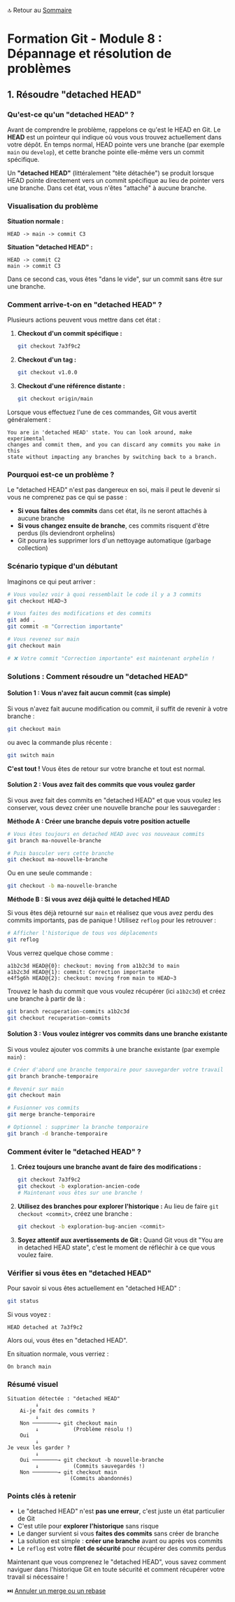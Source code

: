 🔝 Retour au [Sommaire](/SOMMAIRE.md)

# Formation Git - Module 8 : Dépannage et résolution de problèmes

## 1. Résoudre "detached HEAD"

### Qu'est-ce qu'un "detached HEAD" ?

Avant de comprendre le problème, rappelons ce qu'est le HEAD en Git. Le **HEAD** est un pointeur qui indique où vous vous trouvez actuellement dans votre dépôt. En temps normal, HEAD pointe vers une branche (par exemple `main` ou `develop`), et cette branche pointe elle-même vers un commit spécifique.

Un **"detached HEAD"** (littéralement "tête détachée") se produit lorsque HEAD pointe directement vers un commit spécifique au lieu de pointer vers une branche. Dans cet état, vous n'êtes "attaché" à aucune branche.

### Visualisation du problème

**Situation normale :**
```
HEAD -> main -> commit C3
```

**Situation "detached HEAD" :**
```
HEAD -> commit C2
main -> commit C3
```

Dans ce second cas, vous êtes "dans le vide", sur un commit sans être sur une branche.

### Comment arrive-t-on en "detached HEAD" ?

Plusieurs actions peuvent vous mettre dans cet état :

1. **Checkout d'un commit spécifique :**
   ```bash
   git checkout 7a3f9c2
   ```

2. **Checkout d'un tag :**
   ```bash
   git checkout v1.0.0
   ```

3. **Checkout d'une référence distante :**
   ```bash
   git checkout origin/main
   ```

Lorsque vous effectuez l'une de ces commandes, Git vous avertit généralement :
```
You are in 'detached HEAD' state. You can look around, make experimental
changes and commit them, and you can discard any commits you make in this
state without impacting any branches by switching back to a branch.
```

### Pourquoi est-ce un problème ?

Le "detached HEAD" n'est pas dangereux en soi, mais il peut le devenir si vous ne comprenez pas ce qui se passe :

- **Si vous faites des commits** dans cet état, ils ne seront attachés à aucune branche
- **Si vous changez ensuite de branche**, ces commits risquent d'être perdus (ils deviendront orphelins)
- Git pourra les supprimer lors d'un nettoyage automatique (garbage collection)

### Scénario typique d'un débutant

Imaginons ce qui peut arriver :

```bash
# Vous voulez voir à quoi ressemblait le code il y a 3 commits
git checkout HEAD~3

# Vous faites des modifications et des commits
git add .
git commit -m "Correction importante"

# Vous revenez sur main
git checkout main

# ❌ Votre commit "Correction importante" est maintenant orphelin !
```

### Solutions : Comment résoudre un "detached HEAD"

#### Solution 1 : Vous n'avez fait aucun commit (cas simple)

Si vous n'avez fait aucune modification ou commit, il suffit de revenir à votre branche :

```bash
git checkout main
```

ou avec la commande plus récente :

```bash
git switch main
```

**C'est tout !** Vous êtes de retour sur votre branche et tout est normal.

#### Solution 2 : Vous avez fait des commits que vous voulez garder

Si vous avez fait des commits en "detached HEAD" et que vous voulez les conserver, vous devez créer une nouvelle branche pour les sauvegarder :

**Méthode A : Créer une branche depuis votre position actuelle**

```bash
# Vous êtes toujours en detached HEAD avec vos nouveaux commits
git branch ma-nouvelle-branche

# Puis basculer vers cette branche
git checkout ma-nouvelle-branche
```

Ou en une seule commande :

```bash
git checkout -b ma-nouvelle-branche
```

**Méthode B : Si vous avez déjà quitté le detached HEAD**

Si vous êtes déjà retourné sur `main` et réalisez que vous avez perdu des commits importants, pas de panique ! Utilisez `reflog` pour les retrouver :

```bash
# Afficher l'historique de tous vos déplacements
git reflog
```

Vous verrez quelque chose comme :
```
a1b2c3d HEAD@{0}: checkout: moving from a1b2c3d to main
a1b2c3d HEAD@{1}: commit: Correction importante
e4f5g6h HEAD@{2}: checkout: moving from main to HEAD~3
```

Trouvez le hash du commit que vous voulez récupérer (ici `a1b2c3d`) et créez une branche à partir de là :

```bash
git branch recuperation-commits a1b2c3d
git checkout recuperation-commits
```

#### Solution 3 : Vous voulez intégrer vos commits dans une branche existante

Si vous voulez ajouter vos commits à une branche existante (par exemple `main`) :

```bash
# Créer d'abord une branche temporaire pour sauvegarder votre travail
git branch branche-temporaire

# Revenir sur main
git checkout main

# Fusionner vos commits
git merge branche-temporaire

# Optionnel : supprimer la branche temporaire
git branch -d branche-temporaire
```

### Comment éviter le "detached HEAD" ?

1. **Créez toujours une branche avant de faire des modifications :**
   ```bash
   git checkout 7a3f9c2
   git checkout -b exploration-ancien-code
   # Maintenant vous êtes sur une branche !
   ```

2. **Utilisez des branches pour explorer l'historique :**
   Au lieu de faire `git checkout <commit>`, créez une branche :
   ```bash
   git checkout -b exploration-bug-ancien <commit>
   ```

3. **Soyez attentif aux avertissements de Git :**
   Quand Git vous dit "You are in detached HEAD state", c'est le moment de réfléchir à ce que vous voulez faire.

### Vérifier si vous êtes en "detached HEAD"

Pour savoir si vous êtes actuellement en "detached HEAD" :

```bash
git status
```

Si vous voyez :
```
HEAD detached at 7a3f9c2
```

Alors oui, vous êtes en "detached HEAD".

En situation normale, vous verriez :
```
On branch main
```

### Résumé visuel

```
Situation détectée : "detached HEAD"
         ↓
    Ai-je fait des commits ?
         ↓
    Non ────────→ git checkout main
         ↓           (Problème résolu !)
    Oui
         ↓
Je veux les garder ?
         ↓
    Oui ────────→ git checkout -b nouvelle-branche
         ↓           (Commits sauvegardés !)
    Non ────────→ git checkout main
                    (Commits abandonnés)
```

### Points clés à retenir

- Le "detached HEAD" n'est **pas une erreur**, c'est juste un état particulier de Git
- C'est utile pour **explorer l'historique** sans risque
- Le danger survient si vous **faites des commits** sans créer de branche
- La solution est simple : **créer une branche** avant ou après vos commits
- Le `reflog` est votre **filet de sécurité** pour récupérer des commits perdus

Maintenant que vous comprenez le "detached HEAD", vous savez comment naviguer dans l'historique Git en toute sécurité et comment récupérer votre travail si nécessaire !

⏭️ [Annuler un merge ou un rebase](/module-08-depannage/02-annuler-merge-ou-rebase.md)
